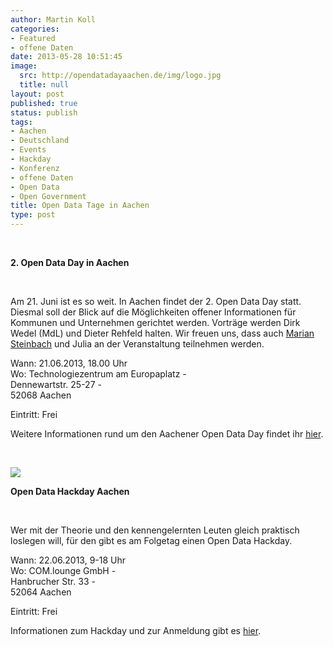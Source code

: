 ```yaml
---
author: Martin Koll
categories:
- Featured
- offene Daten
date: 2013-05-28 10:51:45
image:
  src: http://opendatadayaachen.de/img/logo.jpg
  title: null
layout: post
published: true
status: publish
tags:
- Aachen
- Deutschland
- Events
- Hackday
- Konferenz
- offene Daten
- Open Data
- Open Government
title: Open Data Tage in Aachen
type: post
---
```


 

**2\. Open Data Day in Aachen**

 

Am 21. Juni ist es so weit. In Aachen findet der 2. Open Data Day statt. Diesmal soll der Blick auf die Möglichkeiten offener Informationen für Kommunen und Unternehmen gerichtet werden. Vorträge werden Dirk Wedel (MdL) und Dieter Rehfeld halten. Wir freuen uns, dass auch [Marian Steinbach](http://offeneskoeln.de/) und Julia an der Veranstaltung teilnehmen werden.

Wann: 21.06.2013, 18.00 Uhr  
Wo: Technologiezentrum am Europaplatz -  
Dennewartstr. 25-27 -  
52068 Aachen 

Eintritt: Frei

Weitere Informationen rund um den Aachener Open Data Day findet ihr [hier](http://opendatadayaachen.de).

 

![](http://barcamptools.eu/assets/0cee42f1-7f12-4aa6-8a55-22ea72f51e5d)

**Open Data Hackday Aachen**

 

Wer mit der Theorie und den kennengelernten Leuten gleich praktisch loslegen will, für den gibt es am Folgetag einen Open Data Hackday. 

Wann: 22.06.2013, 9-18 Uhr  
Wo: COM.lounge GmbH -  
Hanbrucher Str. 33 -  
52064 Aachen

Eintritt: Frei

Informationen zum Hackday und zur Anmeldung gibt es [hier](http://barcamptools.eu/odhac).

 